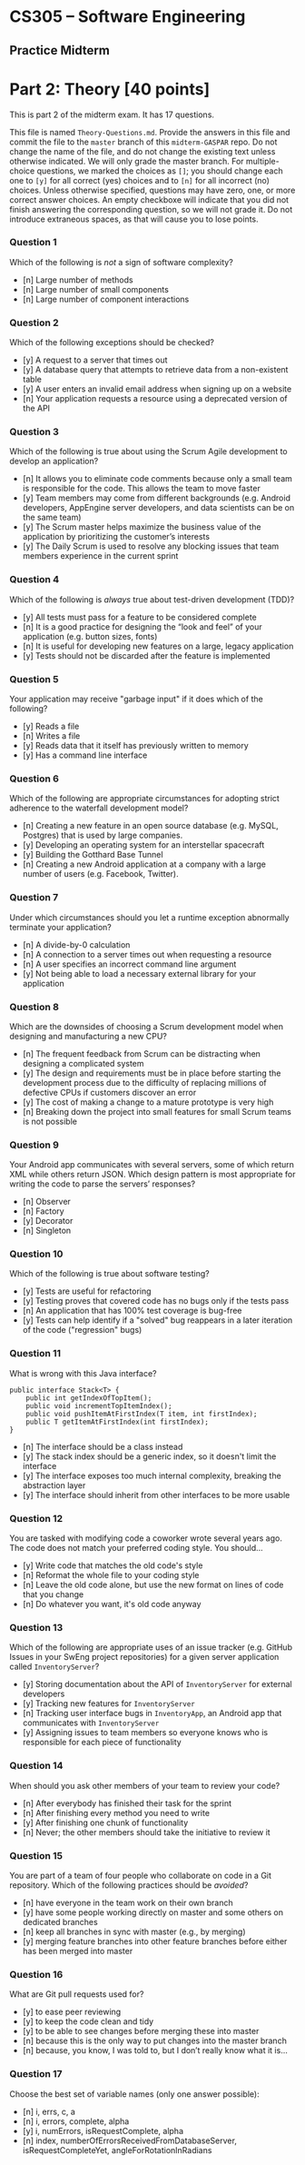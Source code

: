 # CS305 – Software Engineering

## Practice Midterm

# Part 2: Theory [40 points]

This is part 2 of the midterm exam. It has 17 questions.

This file is named `Theory-Questions.md`. Provide the answers in this file and commit the file to the `master` branch of this `midterm-GASPAR` repo. Do not change the name of the file, and do not change the existing text unless otherwise indicated. We will only grade the master branch.
For multiple-choice questions, we marked the choices as `[]`; you should change each one to `[y]` for all correct (yes) choices and to `[n]` for all incorrect (no) choices. Unless otherwise specified, questions may have zero, one, or more correct answer choices.
An empty checkboxe will indicate that you did not finish answering the corresponding question, so we will not grade it. Do not introduce extraneous spaces, as that will cause you to lose points.

### Question 1

Which of the following is _not_ a sign of software complexity?

- [n] Large number of methods
- [n] Large number of small components
- [n] Large number of component interactions


### Question 2

Which of the following exceptions should be checked?

- [y] A request to a server that times out
- [y] A database query that attempts to retrieve data from a non-existent table
- [y] A user enters an invalid email address when signing up on a website
- [n] Your application requests a resource using a deprecated version of the API


### Question 3

Which of the following is true about using the Scrum Agile development to develop an application?

- [n] It allows you to eliminate code comments because only a small team is responsible for the code. This allows the team to move faster
- [y] Team members may come from different backgrounds (e.g. Android developers, AppEngine server developers, and data scientists can be on the same team)
- [y] The Scrum master helps maximize the business value of the application by prioritizing the customer’s interests
- [y] The Daily Scrum is used to resolve any blocking issues that team members experience in the current sprint


### Question 4

Which of the following is _always_ true about test-driven development (TDD)?

- [y] All tests must pass for a feature to be considered complete
- [n] It is a good practice for designing the “look and feel” of your application (e.g. button sizes, fonts)
- [n] It is useful for developing new features on a large, legacy application
- [y] Tests should not be discarded after the feature is implemented


### Question 5

Your application may receive "garbage input" if it does which of the following?

- [y] Reads a file
- [n] Writes a file
- [y] Reads data that it itself has previously written to memory
- [y] Has a command line interface


### Question 6

Which of the following are appropriate circumstances for adopting strict adherence to the waterfall development model?

- [n] Creating a new feature in an open source database (e.g. MySQL, Postgres) that is used by large companies.
- [y] Developing an operating system for an interstellar spacecraft
- [y] Building the Gotthard Base Tunnel
- [n] Creating a new Android application at a company with a large number of users (e.g. Facebook, Twitter).


### Question 7

Under which circumstances should you let a runtime exception abnormally terminate your application?

- [n] A divide-by-0 calculation
- [n] A connection to a server times out when requesting a resource
- [n] A user specifies an incorrect command line argument
- [y] Not being able to load a necessary external library for your application


### Question 8

Which are the downsides of choosing a Scrum development model when designing and manufacturing a new CPU?

- [n] The frequent feedback from Scrum can be distracting when designing a complicated system
- [y] The design and requirements must be in place before starting the development process due to the difficulty of replacing millions of defective CPUs if customers discover an error
- [y] The cost of making a change to a mature prototype is very high
- [n] Breaking down the project into small features for small Scrum teams is not possible


### Question 9

Your Android app communicates with several servers, some of which return XML while others return JSON. Which design pattern is most appropriate for writing the code to parse the servers’ responses?

- [n] Observer
- [n] Factory
- [y] Decorator
- [n] Singleton


### Question 10

Which of the following is true about software testing?

- [y] Tests are useful for refactoring
- [y] Testing proves that covered code has no bugs only if the tests pass
- [n] An application that has 100% test coverage is bug-free
- [y] Tests can help identify if a "solved" bug reappears in a later iteration of the code ("regression" bugs)


### Question 11

What is wrong with this Java interface?

```
public interface Stack<T> {
    public int getIndexOfTopItem();
    public void incrementTopItemIndex();
    public void pushItemAtFirstIndex(T item, int firstIndex);
    public T getItemAtFirstIndex(int firstIndex);
}
```

- [n] The interface should be a class instead
- [y] The stack index should be a generic index, so it doesn't limit the interface
- [y] The interface exposes too much internal complexity, breaking the abstraction layer
- [y] The interface should inherit from other interfaces to be more usable


### Question 12

You are tasked with modifying code a coworker wrote several years ago. The code does not match your preferred coding style. You should...

- [y] Write code that matches the old code's style
- [n] Reformat the whole file to your coding style
- [n] Leave the old code alone, but use the new format on lines of code that you change
- [n] Do whatever you want, it's old code anyway


### Question 13

Which of the following are appropriate uses of an issue tracker (e.g. GitHub Issues in your SwEng project repositories) for a given server application called `InventoryServer`?

- [y] Storing documentation about the API of `InventoryServer` for external developers
- [y] Tracking new features for `InventoryServer`
- [n] Tracking user interface bugs in `InventoryApp`, an Android app that communicates with `InventoryServer`
- [y] Assigning issues to team members so everyone knows who is responsible for each piece of functionality


### Question 14

When should you ask other members of your team to review your code?

- [n] After everybody has finished their task for the sprint
- [n] After finishing every method you need to write
- [y] After finishing one chunk of functionality
- [n] Never; the other members should take the initiative to review it


### Question 15

You are part of a team of four people who collaborate on code in a Git repository. Which of the following practices should be _avoided_?

- [n] have everyone in the team work on their own branch
- [y] have some people working directly on master and some others on dedicated branches
- [n] keep all branches in sync with master (e.g., by merging)
- [y] merging feature branches into other feature branches before either has been merged into master


### Question 16

What are Git pull requests used for?

- [y] to ease peer reviewing
- [y] to keep the code clean and tidy
- [y] to be able to see changes before merging these into master
- [n] because this is the only way to put changes into the master branch
- [n] because, you know, I was told to, but I don’t really know what it is...

### Question 17

Choose the best set of variable names (only one answer possible):

- [n] i, errs, c, a
- [n] i, errors, complete, alpha
- [y] i, numErrors, isRequestComplete, alpha
- [n] index, numberOfErrorsReceivedFromDatabaseServer, isRequestCompleteYet, angleForRotationInRadians
